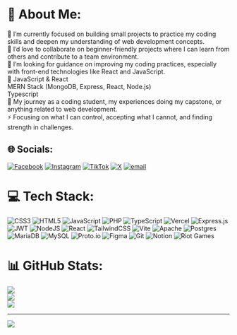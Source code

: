 # 💫 About Me:
🔭 I’m currently focused on building small projects to practice my coding skills and deepen my understanding of web development concepts.<br>👯 I’d love to collaborate on beginner-friendly projects where I can learn from others and contribute to a team environment.<br>🤝 I’m looking for guidance on improving my coding practices, especially with front-end technologies like React and JavaScript.<br>🌱 JavaScript & React<br>      MERN Stack (MongoDB, Express, React, Node.js)<br>      Typescript<br>💬 My journey as a coding student, my experiences doing my capstone, or anything related to web development.<br>⚡ Focusing on what I can control, accepting what I cannot, and finding strength in challenges.


## 🌐 Socials:
[![Facebook](https://img.shields.io/badge/Facebook-%231877F2.svg?logo=Facebook&logoColor=white)](https://facebook.com/njveneracionnn) [![Instagram](https://img.shields.io/badge/Instagram-%23E4405F.svg?logo=Instagram&logoColor=white)](https://instagram.com/njsven) [![TikTok](https://img.shields.io/badge/TikTok-%23000000.svg?logo=TikTok&logoColor=white)](https://tiktok.com/@njven) [![X](https://img.shields.io/badge/X-black.svg?logo=X&logoColor=white)](https://x.com/aamryme) [![email](https://img.shields.io/badge/Email-D14836?logo=gmail&logoColor=white)](mailto:njsvenn@gmail.com) 

# 💻 Tech Stack:
![CSS3](https://img.shields.io/badge/css3-%231572B6.svg?style=for-the-badge&logo=css3&logoColor=white) ![HTML5](https://img.shields.io/badge/html5-%23E34F26.svg?style=for-the-badge&logo=html5&logoColor=white) ![JavaScript](https://img.shields.io/badge/javascript-%23323330.svg?style=for-the-badge&logo=javascript&logoColor=%23F7DF1E) ![PHP](https://img.shields.io/badge/php-%23777BB4.svg?style=for-the-badge&logo=php&logoColor=white) ![TypeScript](https://img.shields.io/badge/typescript-%23007ACC.svg?style=for-the-badge&logo=typescript&logoColor=white) ![Vercel](https://img.shields.io/badge/vercel-%23000000.svg?style=for-the-badge&logo=vercel&logoColor=white) ![Express.js](https://img.shields.io/badge/express.js-%23404d59.svg?style=for-the-badge&logo=express&logoColor=%2361DAFB) ![JWT](https://img.shields.io/badge/JWT-black?style=for-the-badge&logo=JSON%20web%20tokens) ![NodeJS](https://img.shields.io/badge/node.js-6DA55F?style=for-the-badge&logo=node.js&logoColor=white) ![React](https://img.shields.io/badge/react-%2320232a.svg?style=for-the-badge&logo=react&logoColor=%2361DAFB) ![TailwindCSS](https://img.shields.io/badge/tailwindcss-%2338B2AC.svg?style=for-the-badge&logo=tailwind-css&logoColor=white) ![Vite](https://img.shields.io/badge/vite-%23646CFF.svg?style=for-the-badge&logo=vite&logoColor=white) ![Apache](https://img.shields.io/badge/apache-%23D42029.svg?style=for-the-badge&logo=apache&logoColor=white) ![Postgres](https://img.shields.io/badge/postgres-%23316192.svg?style=for-the-badge&logo=postgresql&logoColor=white) ![MariaDB](https://img.shields.io/badge/MariaDB-003545?style=for-the-badge&logo=mariadb&logoColor=white) ![MySQL](https://img.shields.io/badge/mysql-4479A1.svg?style=for-the-badge&logo=mysql&logoColor=white) ![Proto.io](https://img.shields.io/badge/Proto.io-161637?style=for-the-badge&logo=proto.io&logoColor=00e5ff) ![Figma](https://img.shields.io/badge/figma-%23F24E1E.svg?style=for-the-badge&logo=figma&logoColor=white) ![Git](https://img.shields.io/badge/git-%23F05033.svg?style=for-the-badge&logo=git&logoColor=white) ![Notion](https://img.shields.io/badge/Notion-%23000000.svg?style=for-the-badge&logo=notion&logoColor=white) ![Riot Games](https://img.shields.io/badge/riotgames-D32936.svg?style=for-the-badge&logo=riotgames&logoColor=white)
# 📊 GitHub Stats:
![](https://github-readme-stats.vercel.app/api?username=njveneracion&theme=dark&hide_border=false&include_all_commits=false&count_private=false)<br/>
![](https://nirzak-streak-stats.vercel.app/?user=njveneracion&theme=dark&hide_border=false)<br/>
![](https://github-readme-stats.vercel.app/api/top-langs/?username=njveneracion&theme=dark&hide_border=false&include_all_commits=false&count_private=false&layout=compact)

---
[![](https://visitcount.itsvg.in/api?id=njveneracion&icon=0&color=0)](https://visitcount.itsvg.in)

<!-- Proudly created with GPRM ( https://gprm.itsvg.in ) -->
